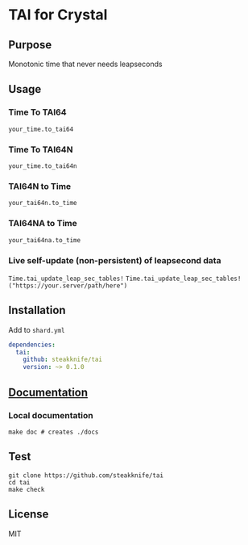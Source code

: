 # TAI for Crystal

## Purpose

Monotonic time that never needs leapseconds

## Usage

### Time To TAI64

`your_time.to_tai64`

### Time To TAI64N

`your_time.to_tai64n`

### TAI64N to Time

`your_tai64n.to_time`

### TAI64NA to Time

`your_tai64na.to_time`

### Live self-update (non-persistent) of leapsecond data

`Time.tai_update_leap_sec_tables!`
`Time.tai_update_leap_sec_tables!("https://your.server/path/here")`

## Installation

Add to `shard.yml`

```yaml
dependencies:
  tai:
    github: steakknife/tai
    version: ~> 0.1.0
```

## [Documentation](https://steakknife.github.io/tai/)

### Local documentation

```
make doc # creates ./docs
```

## Test

```
git clone https://github.com/steakknife/tai
cd tai
make check
```

## License

MIT
